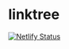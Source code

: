 # linktree

[![Netlify Status](https://api.netlify.com/api/v1/badges/c3050483-dd7f-456b-a6f6-2676ee994da8/deploy-status)](https://bxrlin.netlify.app/)
